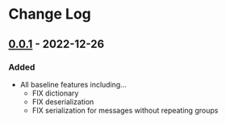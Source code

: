 # Change Log

## [0.0.1] - 2022-12-26
### Added
- All baseline features including...
	- FIX dictionary
	- FIX deserialization
	- FIX serialization for messages without repeating groups

[0.0.1]: https://github.com/AgalmicVentures/HumanTime/releases/tag/0.0.1
